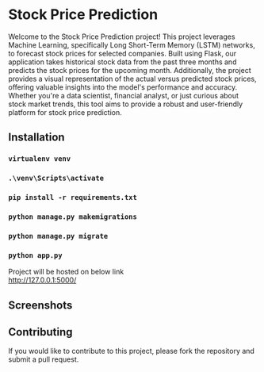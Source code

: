 # Stock Price Prediction

Welcome to the Stock Price Prediction project! This project leverages Machine Learning, specifically Long Short-Term Memory (LSTM) networks, to forecast stock prices for selected companies. Built using Flask, our application takes historical stock data from the past three months and predicts the stock prices for the upcoming month. Additionally, the project provides a visual representation of the actual versus predicted stock prices, offering valuable insights into the model's performance and accuracy. Whether you're a data scientist, financial analyst, or just curious about stock market trends, this tool aims to provide a robust and user-friendly platform for stock price prediction.

## Installation

### `virtualenv venv`

### `.\venv\Scripts\activate`

### `pip install -r requirements.txt`

### `python manage.py makemigrations`

### `python manage.py migrate`

### `python app.py`

Project will be hosted on below link  
http://127.0.0.1:5000/

## Screenshots



## Contributing
If you would like to contribute to this project, please fork the repository and submit a pull request.

